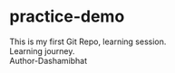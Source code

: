 # practice-demo
This is my first Git Repo, learning session.
<br>
Learning journey.
<br>
Author-Dashamibhat

